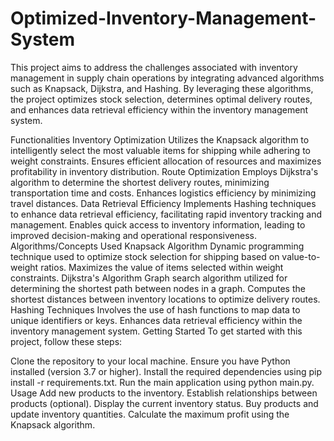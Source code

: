 # Optimized-Inventory-Management-System
This project aims to address the challenges associated with inventory management in supply chain operations by integrating advanced algorithms such as Knapsack, Dijkstra, and Hashing. By leveraging these algorithms, the project optimizes stock selection, determines optimal delivery routes, and enhances data retrieval efficiency within the inventory management system.

Functionalities
Inventory Optimization
Utilizes the Knapsack algorithm to intelligently select the most valuable items for shipping while adhering to weight constraints.
Ensures efficient allocation of resources and maximizes profitability in inventory distribution.
Route Optimization
Employs Dijkstra's algorithm to determine the shortest delivery routes, minimizing transportation time and costs.
Enhances logistics efficiency by minimizing travel distances.
Data Retrieval Efficiency
Implements Hashing techniques to enhance data retrieval efficiency, facilitating rapid inventory tracking and management.
Enables quick access to inventory information, leading to improved decision-making and operational responsiveness.
Algorithms/Concepts Used
Knapsack Algorithm
Dynamic programming technique used to optimize stock selection for shipping based on value-to-weight ratios.
Maximizes the value of items selected within weight constraints.
Dijkstra's Algorithm
Graph search algorithm utilized for determining the shortest path between nodes in a graph.
Computes the shortest distances between inventory locations to optimize delivery routes.
Hashing Techniques
Involves the use of hash functions to map data to unique identifiers or keys.
Enhances data retrieval efficiency within the inventory management system.
Getting Started
To get started with this project, follow these steps:

Clone the repository to your local machine.
Ensure you have Python installed (version 3.7 or higher).
Install the required dependencies using pip install -r requirements.txt.
Run the main application using python main.py.
Usage
Add new products to the inventory.
Establish relationships between products (optional).
Display the current inventory status.
Buy products and update inventory quantities.
Calculate the maximum profit using the Knapsack algorithm.
